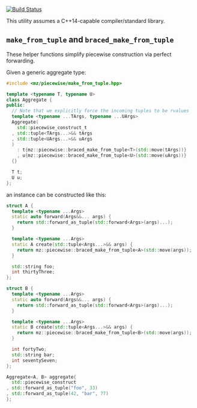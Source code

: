 [![Build Status](https://travis-ci.org/mikezackles/piecewise.svg?branch=master)](https://travis-ci.org/mikezackles/piecewise)

This utility assumes a C++14-capable compiler/standard library.

`make_from_tuple` and `braced_make_from_tuple`
--

These helper functions simplify piecewise construction via perfect forwarding.

Given a generic aggregate type:
```c++
#include <mz/piecewise/make_from_tuple.hpp>

template <typename T, typename U>
class Aggregate {
public:
  // Note that we explicitly force the incoming tuples to be rvalues
  template <typename ...TArgs, typename ...UArgs>
  Aggregate(
    std::piecewise_construct_t
  , std::tuple<TArgs...>&& tArgs
  , std::tuple<UArgs...>&& uArgs
  )
    : t{mz::piecewise::braced_make_from_tuple<T>(std::move(tArgs))}
    , u{mz::piecewise::braced_make_from_tuple<U>(std::move(uArgs))}
  {}

  T t;
  U u;
};
```

an instance can be constructed like this:
```c++
struct A {
  template <typename ...Args>
  static auto forward(Args&&... args) {
    return std::forward_as_tuple(std::forward<Args>(args)...);
  }

  template <typename ...Args>
  static A create(std::tuple<Args...>&& args) {
    return mz::piecewise::braced_make_from_tuple<A>(std::move(args));
  }

  std::string foo;
  int thirtyThree;
};

struct B {
  template <typename ...Args>
  static auto forward(Args&&... args) {
    return std::forward_as_tuple(std::forward<Args>(args)...);
  }

  template <typename ...Args>
  static B create(std::tuple<Args...>&& args) {
    return mz::piecewise::braced_make_from_tuple<B>(std::move(args));
  }

  int fortyTwo;
  std::string bar;
  int seventySeven;
};

Aggregate<A, B> aggregate{
  std::piecewise_construct
, std::forward_as_tuple("foo", 33)
, std::forward_as_tuple(42, "bar", 77)
};
```
